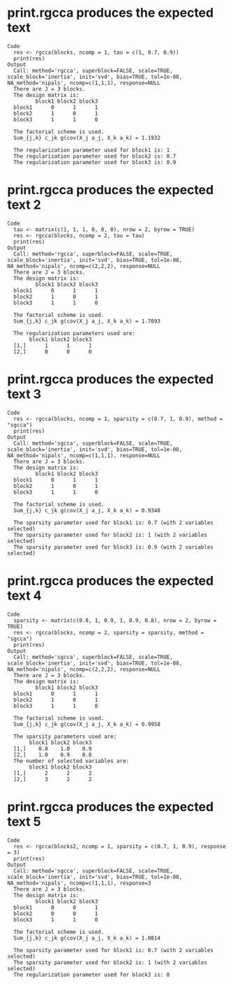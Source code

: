 # print.rgcca produces the expected text

    Code
      res <- rgcca(blocks, ncomp = 1, tau = c(1, 0.7, 0.9))
      print(res)
    Output
      Call: method='rgcca', superblock=FALSE, scale=TRUE, scale_block='inertia', init='svd', bias=TRUE, tol=1e-08, NA_method='nipals', ncomp=c(1,1,1), response=NULL 
      There are J = 3 blocks.
      The design matrix is:
             block1 block2 block3
      block1      0      1      1
      block2      1      0      1
      block3      1      1      0
      
      The factorial scheme is used.
      Sum_{j,k} c_jk g(cov(X_j a_j, X_k a_k) = 1.1932 
      
      The regularization parameter used for block1 is: 1
      The regularization parameter used for block2 is: 0.7
      The regularization parameter used for block3 is: 0.9

# print.rgcca produces the expected text 2

    Code
      tau <- matrix(c(1, 1, 1, 0, 0, 0), nrow = 2, byrow = TRUE)
      res <- rgcca(blocks, ncomp = 2, tau = tau)
      print(res)
    Output
      Call: method='rgcca', superblock=FALSE, scale=TRUE, scale_block='inertia', init='svd', bias=TRUE, tol=1e-08, NA_method='nipals', ncomp=c(2,2,2), response=NULL 
      There are J = 3 blocks.
      The design matrix is:
             block1 block2 block3
      block1      0      1      1
      block2      1      0      1
      block3      1      1      0
      
      The factorial scheme is used.
      Sum_{j,k} c_jk g(cov(X_j a_j, X_k a_k) = 1.7093 
      
      The regularization parameters used are: 
           block1 block2 block3
      [1,]      1      1      1
      [2,]      0      0      0

# print.rgcca produces the expected text 3

    Code
      res <- rgcca(blocks, ncomp = 1, sparsity = c(0.7, 1, 0.9), method = "sgcca")
      print(res)
    Output
      Call: method='sgcca', superblock=FALSE, scale=TRUE, scale_block='inertia', init='svd', bias=TRUE, tol=1e-08, NA_method='nipals', ncomp=c(1,1,1), response=NULL 
      There are J = 3 blocks.
      The design matrix is:
             block1 block2 block3
      block1      0      1      1
      block2      1      0      1
      block3      1      1      0
      
      The factorial scheme is used.
      Sum_{j,k} c_jk g(cov(X_j a_j, X_k a_k) = 0.9348 
      
      The sparsity parameter used for block1 is: 0.7 (with 2 variables selected)
      The sparsity parameter used for block2 is: 1 (with 2 variables selected)
      The sparsity parameter used for block3 is: 0.9 (with 2 variables selected)

# print.rgcca produces the expected text 4

    Code
      sparsity <- matrix(c(0.8, 1, 0.9, 1, 0.9, 0.8), nrow = 2, byrow = TRUE)
      res <- rgcca(blocks, ncomp = 2, sparsity = sparsity, method = "sgcca")
      print(res)
    Output
      Call: method='sgcca', superblock=FALSE, scale=TRUE, scale_block='inertia', init='svd', bias=TRUE, tol=1e-08, NA_method='nipals', ncomp=c(2,2,2), response=NULL 
      There are J = 3 blocks.
      The design matrix is:
             block1 block2 block3
      block1      0      1      1
      block2      1      0      1
      block3      1      1      0
      
      The factorial scheme is used.
      Sum_{j,k} c_jk g(cov(X_j a_j, X_k a_k) = 0.9958 
      
      The sparsity parameters used are: 
           block1 block2 block3
      [1,]    0.8    1.0    0.9
      [2,]    1.0    0.9    0.8
      The number of selected variables are: 
           block1 block2 block3
      [1,]      2      2      2
      [2,]      3      2      2

# print.rgcca produces the expected text 5

    Code
      res <- rgcca(blocks2, ncomp = 1, sparsity = c(0.7, 1, 0.9), response = 3)
      print(res)
    Output
      Call: method='sgcca', superblock=FALSE, scale=TRUE, scale_block='inertia', init='svd', bias=TRUE, tol=1e-08, NA_method='nipals', ncomp=c(1,1,1), response=3 
      There are J = 3 blocks.
      The design matrix is:
             block1 block2 block3
      block1      0      0      1
      block2      0      0      1
      block3      1      1      0
      
      The factorial scheme is used.
      Sum_{j,k} c_jk g(cov(X_j a_j, X_k a_k) = 1.0814 
      
      The sparsity parameter used for block1 is: 0.7 (with 2 variables selected)
      The sparsity parameter used for block2 is: 1 (with 2 variables selected)
      The regularization parameter used for block3 is: 0

